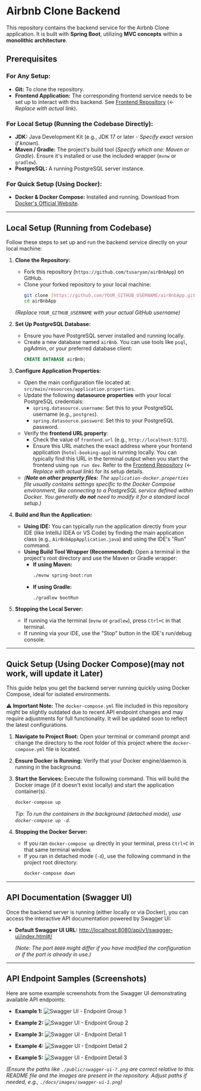 # Airbnb Clone Backend

This repository contains the backend service for the Airbnb Clone application. It is built with **Spring Boot**, utilizing **MVC concepts** within a **monolithic architecture**.

## Prerequisites

### For Any Setup:
* **Git:** To clone the repository.
* **Frontend Application:** The corresponding frontend service needs to be set up to interact with this backend. See [Frontend Repository](link-to-frontend-repo) (<- *Replace with actual link*).

### For Local Setup (Running the Codebase Directly):
* **JDK:** Java Development Kit (e.g., JDK 17 or later - *Specify exact version if known*).
* **Maven / Gradle:** The project's build tool (*Specify which one: Maven or Gradle*). Ensure it's installed or use the included wrapper (`mvnw` or `gradlew`).
* **PostgreSQL:** A running PostgreSQL server instance.

### For Quick Setup (Using Docker):
* **Docker & Docker Compose:** Installed and running. Download from [Docker's Official Website](https://www.docker.com/products/docker-desktop/).

---

## Local Setup (Running from Codebase)

Follow these steps to set up and run the backend service directly on your local machine:

1.  **Clone the Repository:**
    * Fork this repository (`https://github.com/tusaryan/airBnbApp`) on GitHub.
    * Clone your forked repository to your local machine:
        ```bash
        git clone [https://github.com/YOUR_GITHUB_USERNAME/airBnbApp.git](https://www.google.com/search?q=https://github.com/YOUR_GITHUB_USERNAME/airBnbApp.git)
        cd airBnbApp
        ```
    *(Replace `YOUR_GITHUB_USERNAME` with your actual GitHub username)*

2.  **Set Up PostgreSQL Database:**
    * Ensure you have PostgreSQL server installed and running locally.
    * Create a new database named `airBnb`. You can use tools like `psql`, pgAdmin, or your preferred database client:
        ```sql
        CREATE DATABASE airBnb;
        ```

3.  **Configure Application Properties:**
    * Open the main configuration file located at: `src/main/resources/application.properties`.
    * Update the following **datasource properties** with your local PostgreSQL credentials:
        * `spring.datasource.username`: Set this to your PostgreSQL username (e.g., `postgres`).
        * `spring.datasource.password`: Set this to your PostgreSQL password.
    * Verify the **frontend URL property**:
        * Check the value of `frontend.url` (e.g., `http://localhost:5173`).
        * Ensure this URL matches the exact address where your frontend application (`hotel-booking-app`) is running locally. You can typically find this URL in the terminal output when you start the frontend using `npm run dev`. Refer to the [Frontend Repository](link-to-frontend-repo) (<- *Replace with actual link*) for its setup details.
    * *(**Note on other property files:** The `application-docker.properties` file usually contains settings specific to the Docker Compose environment, like connecting to a PostgreSQL service defined within Docker. You generally **do not** need to modify it for a standard local setup.)*

4.  **Build and Run the Application:**
    * **Using IDE:** You can typically run the application directly from your IDE (like IntelliJ IDEA or VS Code) by finding the main application class (e.g., `AirBnbAppApplication.java`) and using the IDE's "Run" command.
    * **Using Build Tool Wrapper (Recommended):** Open a terminal in the project's root directory and use the Maven or Gradle wrapper:
        * **If using Maven:**
            ```bash
            ./mvnw spring-boot:run
            ```
        * **If using Gradle:**
            ```bash
            ./gradlew bootRun
            ```

5.  **Stopping the Local Server:**
    * If running via the terminal (`mvnw` or `gradlew`), press `Ctrl+C` in that terminal.
    * If running via your IDE, use the "Stop" button in the IDE's run/debug console.

---

## Quick Setup (Using Docker Compose)(may not work, will update it Later)

This guide helps you get the backend server running quickly using Docker Compose, ideal for isolated environments.

**⚠️ Important Note:** The `docker-compose.yml` file included in this repository might be slightly outdated due to recent API endpoint changes and may require adjustments for full functionality. It will be updated soon to reflect the latest configurations.

1.  **Navigate to Project Root:**
    Open your terminal or command prompt and change the directory to the root folder of this project where the `docker-compose.yml` file is located.

2.  **Ensure Docker is Running:**
    Verify that your Docker engine/daemon is running in the background.

3.  **Start the Services:**
    Execute the following command. This will build the Docker image (if it doesn't exist locally) and start the application container(s).
    ```bash
    docker-compose up
    ```
    *Tip: To run the containers in the background (detached mode), use `docker-compose up -d`.*

4.  **Stopping the Docker Server:**
    * If you ran `docker-compose up` directly in your terminal, press `Ctrl+C` in that same terminal window.
    * If you ran in detached mode (`-d`), use the following command in the project root directory:
        ```bash
        docker-compose down
        ```

---

## API Documentation (Swagger UI)

Once the backend server is running (either locally or via Docker), you can access the interactive API documentation powered by Swagger UI:

* **Default Swagger UI URL:** [http://localhost:8080/api/v1/swagger-ui/index.html#/](http://localhost:8080/api/v1/swagger-ui/index.html#/)

  *(Note: The port `8080` might differ if you have modified the configuration or if the port is already in use.)*

---

## API Endpoint Samples (Screenshots)

Here are some example screenshots from the Swagger UI demonstrating available API endpoints:

* **Example 1:**
  ![Swagger UI - Endpoint Group 1](./public/swagger-ui-1.png "API Sample - Group 1")

* **Example 2:**
  ![Swagger UI - Endpoint Group 2](./public/swagger-ui-2.png "API Sample - Group 2")

* **Example 3:**
  ![Swagger UI - Endpoint Detail 1](./public/swagger-ui-3.png "API Sample - Detail 1")

* **Example 4:**
  ![Swagger UI - Endpoint Detail 2](./public/swagger-ui-4.png "API Sample - Detail 2")

* **Example 5:**
  ![Swagger UI - Endpoint Detail 3](./public/swagger-ui-5.png "API Sample - Detail 3")

*(Ensure the paths like `./public/swagger-ui-?.png` are correct relative to this README file and the images are present in the repository. Adjust paths if needed, e.g., `./docs/images/swagger-ui-1.png`)*